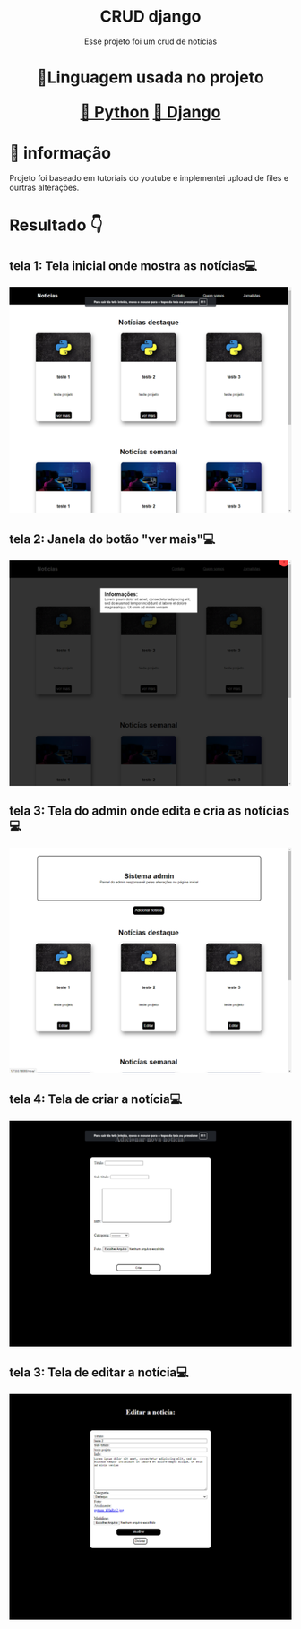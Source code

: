 <h1 align="center">CRUD django</h1>
<p align="center">Esse projeto foi um crud de notícias</p>
<h1 align="center">
    <p align="center">🚀Linguagem usada no projeto</p>
     <a href="">🔗 Python</a>
     <a href="">🔗 Django</a>
</h1>

# 🎲 informação
Projeto foi baseado em tutoriais do youtube e implementei upload de files e ourtras alterações.


# Resultado 👇
  
## tela 1: Tela inicial onde mostra as notícias💻
<img src="https://github.com/ws-silva/blog-noticia/blob/main/img/index.png">

## tela 2: Janela do botão "ver mais"💻
<img src="https://github.com/ws-silva/blog-noticia/blob/main/img/vermais.png">

## tela 3: Tela do admin onde edita e cria as notícias💻
<img src="https://github.com/ws-silva/blog-noticia/blob/main/img/admin.png">

## tela 4: Tela de criar a notícia💻
<img src="https://github.com/ws-silva/blog-noticia/blob/main/img/criar.png">

## tela 3: Tela de editar a notícia💻
<img src="https://github.com/ws-silva/blog-noticia/blob/main/img/editar.png">
